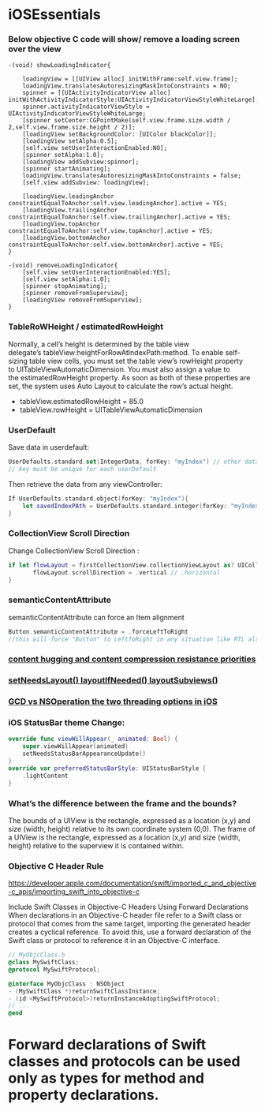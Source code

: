 # iOSEssentials


### Below objective C code will show/ remove a loading screen over the view
``` objective C
-(void) showLoadingIndicator{

    loadingView = [[UIView alloc] initWithFrame:self.view.frame];
    loadingView.translatesAutoresizingMaskIntoConstraints = NO;
    spinner = [[UIActivityIndicatorView alloc] initWithActivityIndicatorStyle:UIActivityIndicatorViewStyleWhiteLarge];
    spinner.activityIndicatorViewStyle = UIActivityIndicatorViewStyleWhiteLarge;
    [spinner setCenter:CGPointMake(self.view.frame.size.width / 2,self.view.frame.size.height / 2)];
    [loadingView setBackgroundColor: [UIColor blackColor]];
    [loadingView setAlpha:0.5];
    [self.view setUserInteractionEnabled:NO];
    [spinner setAlpha:1.0];
    [loadingView addSubview:spinner];
    [spinner startAnimating];
    loadingView.translatesAutoresizingMaskIntoConstraints = false;
    [self.view addSubview: loadingView];
    
    [loadingView.leadingAnchor constraintEqualToAnchor:self.view.leadingAnchor].active = YES;
    [loadingView.trailingAnchor constraintEqualToAnchor:self.view.trailingAnchor].active = YES;
    [loadingView.topAnchor constraintEqualToAnchor:self.view.topAnchor].active = YES;
    [loadingView.bottomAnchor constraintEqualToAnchor:self.view.bottomAnchor].active = YES;
}

-(void) removeLoadingIndicator{
    [self.view setUserInteractionEnabled:YES];
    [self.view setAlpha:1.0];
    [spinner stopAnimating];
    [spinner removeFromSuperview];
    [loadingView removeFromSuperview];
}
```


### TableRoWHeight / estimatedRowHeight
Normally, a cell’s height is determined by the table view delegate’s tableView:heightForRowAtIndexPath:method. 
To enable self-sizing table view cells, you must set the table view’s rowHeight property to UITableViewAutomaticDimension. You must also assign a value to the estimatedRowHeight property. As soon as both of these properties are set, the system uses Auto Layout to calculate the row’s actual height.
* tableView.estimatedRowHeight = 85.0
* tableView.rowHeight = UITableViewAutomaticDimension


### UserDefault
Save data in userdefault:
``` Swift
UserDefaults.standard.set(IntegerData, forKey: "myIndex") // other datatypes can be saved also
// key must be unique for each userDefault
```
Then retrieve the data from any viewController:
``` Swift
If UserDefaults.standard.object(forKey: "myIndex"){
	let savedIndexPAth = UserDefaults.standard.integer(forKey: "myIndex")
}
```

### CollectionView Scroll Direction 
Change CollectionView Scroll Direction :
``` Swift
if let flowLayout = firstCollectionView.collectionViewLayout as? UICollectionViewFlowLayout {
       flowLayout.scrollDirection = .vertical // .horizontal
}
```

### semanticContentAttribute
semanticContentAttribute can force an Item alignment
``` Swift
Button.semanticContentAttribute = .forceLeftToRight
//this will force "Button" to LeftToRight in any situation like RTL also
```

### [content hugging and content compression resistance priorities](https://medium.com/@abhimuralidharan/ios-content-hugging-and-content-compression-resistance-priorities-476fb5828ef)

### [setNeedsLayout() layoutIfNeeded() layoutSubviews()](https://medium.com/@abhimuralidharan/ios-swift-setneedslayout-vs-layoutifneeded-vs-layoutsubviews-5a2b486da31c)

### [GCD vs NSOperation the two threading options in iOS](https://stackoverflow.com/questions/10373331/nsoperation-vs-grand-central-dispatch)

### iOS StatusBar theme Change:
``` Swift
override func viewWillAppear(_ animated: Bool) {
    super.viewWillAppear(animated)
    setNeedsStatusBarAppearanceUpdate()
}
override var preferredStatusBarStyle: UIStatusBarStyle {
    .lightContent
}
```

### What’s the difference between the frame and the bounds?
The bounds of a UIView is the rectangle, expressed as a location (x,y) and size (width, height) relative to its own coordinate system (0,0).
The frame of a UIView is the rectangle, expressed as a location (x,y) and size (width, height) relative to the superview it is contained within.

### Objective C Header Rule
https://developer.apple.com/documentation/swift/imported_c_and_objective-c_apis/importing_swift_into_objective-c

Include Swift Classes in Objective-C Headers Using Forward Declarations
When declarations in an Objective-C header file refer to a Swift class or protocol that comes from the same target, importing the generated header creates a cyclical reference. To avoid this, use a forward declaration of the Swift class or protocol to reference it in an Objective-C interface.
``` Objective-C
// MyObjcClass.h
@class MySwiftClass;
@protocol MySwiftProtocol;

@interface MyObjcClass : NSObject
- (MySwiftClass *)returnSwiftClassInstance;
- (id <MySwiftProtocol>)returnInstanceAdoptingSwiftProtocol;
// ...
@end
```	
# Forward declarations of Swift classes and protocols can be used only as types for method and property declarations.

